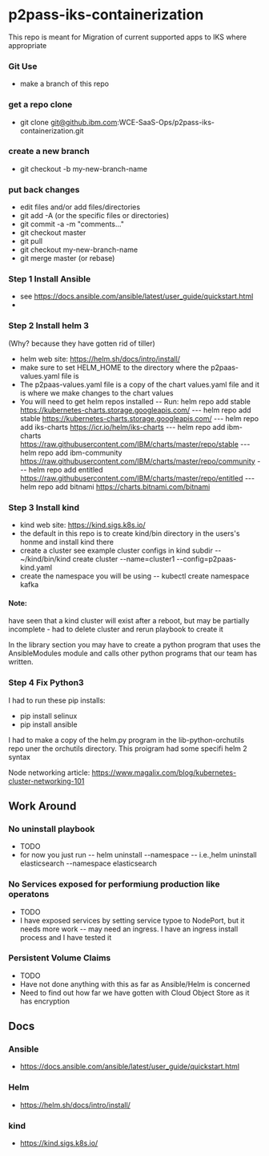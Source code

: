 # p2pass-iks-containerization
This repo is meant for Migration of current supported apps to IKS where appropriate

### Git Use
 - make a branch of this repo

### get a repo clone
 - git clone git@github.ibm.com:WCE-SaaS-Ops/p2pass-iks-containerization.git

### create a new branch
 - git checkout -b my-new-branch-name

### put back changes
 - edit files and/or add files/directories
 - git add -A (or the specific files or directories)
 - git commit -a -m "comments..."
 - git checkout master
 - git pull
 - git checkout my-new-branch-name
 - git merge master (or rebase)


### Step 1 Install Ansible
  - see https://docs.ansible.com/ansible/latest/user_guide/quickstart.html  
  -
### Step 2 Install helm 3
(Why? because they have gotten rid of tiller)
  - helm web site: https://helm.sh/docs/intro/install/
  - make sure to set HELM_HOME to the directory where the p2paas-values.yaml file is
  - The p2paas-values.yaml file is a copy of the chart values.yaml file and it is where we make changes to the chart values
  - You will need to get helm repos installed
    -- Run: helm repo add stable https://kubernetes-charts.storage.googleapis.com/
      --- helm repo add stable https://kubernetes-charts.storage.googleapis.com/
      --- helm repo add iks-charts https://icr.io/helm/iks-charts
      --- helm repo add ibm-charts https://raw.githubusercontent.com/IBM/charts/master/repo/stable
      --- helm repo add ibm-community	https://raw.githubusercontent.com/IBM/charts/master/repo/community
      --- helm repo add entitled https://raw.githubusercontent.com/IBM/charts/master/repo/entitled
      --- helm repo add bitnami https://charts.bitnami.com/bitnami

### Step 3 Install kind
 - kind web site: https://kind.sigs.k8s.io/
 - the default in this repo is to create kind/bin directory in the users's honme and install kind there
 - create a cluster see example cluster configs in kind subdir
   -- ~/kind/bin/kind create cluster --name=cluster1 --config=p2paas-kind.yaml
 - create the namespace you will be using
   -- kubectl create namespace kafka

#### Note:
have seen that a kind cluster will exist after a reboot, but may be partially incomplete - had to delete cluster and rerun playbook to create it

In the library section you may have to create a python program that uses the AnsibleModules module and calls other python programs that our team has written.

### Step 4 Fix Python3
I had to run these pip installs:
 - pip install selinux
 - pip install ansible

I had to make a copy of the helm.py program in the lib-python-orchutils repo uner the orchutils directory.  This proigram had some specifi helm 2 syntax

Node networking article:
https://www.magalix.com/blog/kubernetes-cluster-networking-101

## Work Around
### No uninstall playbook
 - TODO
 - for now you just run
  -- helm uninstall <release> --namespace <namespace>
  -- i.e.,helm uninstall elasticsearch --namespace elasticsearch

### No Services exposed for performiung production like operatons
 - TODO
 - I have exposed services by setting service typoe to NodePort, but it needs more work
   -- may need an ingress.  I have an ingress install process and I have tested it

### Persistent Volume Claims
 - TODO
 - Have not done anything with this as far as Ansible/Helm is concerned
 - Need to find out how far we have gotten with Cloud Object Store as it has encryption

## Docs
### Ansible
 - https://docs.ansible.com/ansible/latest/user_guide/quickstart.html

### Helm
 - https://helm.sh/docs/intro/install/

### kind
 - https://kind.sigs.k8s.io/
